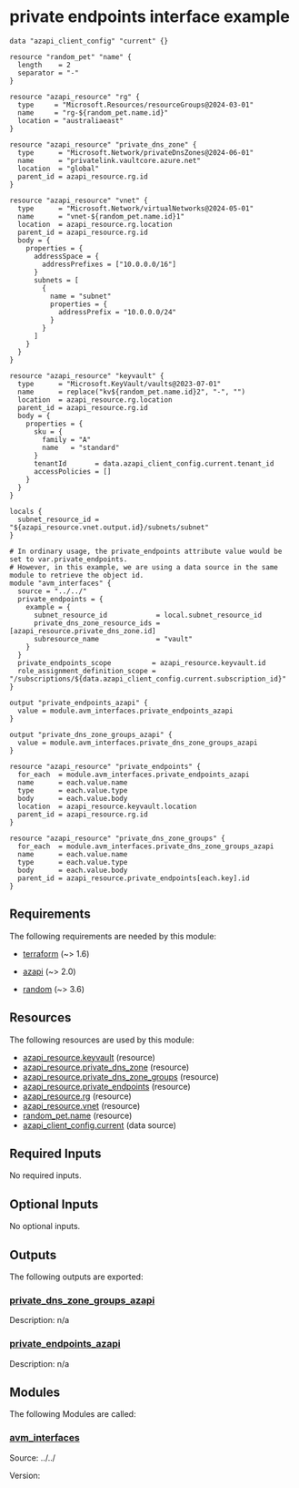 <!-- BEGIN_TF_DOCS -->
# private endpoints interface example

```hcl
data "azapi_client_config" "current" {}

resource "random_pet" "name" {
  length    = 2
  separator = "-"
}

resource "azapi_resource" "rg" {
  type     = "Microsoft.Resources/resourceGroups@2024-03-01"
  name     = "rg-${random_pet.name.id}"
  location = "australiaeast"
}

resource "azapi_resource" "private_dns_zone" {
  type      = "Microsoft.Network/privateDnsZones@2024-06-01"
  name      = "privatelink.vaultcore.azure.net"
  location  = "global"
  parent_id = azapi_resource.rg.id
}

resource "azapi_resource" "vnet" {
  type      = "Microsoft.Network/virtualNetworks@2024-05-01"
  name      = "vnet-${random_pet.name.id}1"
  location  = azapi_resource.rg.location
  parent_id = azapi_resource.rg.id
  body = {
    properties = {
      addressSpace = {
        addressPrefixes = ["10.0.0.0/16"]
      }
      subnets = [
        {
          name = "subnet"
          properties = {
            addressPrefix = "10.0.0.0/24"
          }
        }
      ]
    }
  }
}

resource "azapi_resource" "keyvault" {
  type      = "Microsoft.KeyVault/vaults@2023-07-01"
  name      = replace("kv${random_pet.name.id}2", "-", "")
  location  = azapi_resource.rg.location
  parent_id = azapi_resource.rg.id
  body = {
    properties = {
      sku = {
        family = "A"
        name   = "standard"
      }
      tenantId       = data.azapi_client_config.current.tenant_id
      accessPolicies = []
    }
  }
}

locals {
  subnet_resource_id = "${azapi_resource.vnet.output.id}/subnets/subnet"
}

# In ordinary usage, the private_endpoints attribute value would be set to var.private_endpoints.
# However, in this example, we are using a data source in the same module to retrieve the object id.
module "avm_interfaces" {
  source = "../../"
  private_endpoints = {
    example = {
      subnet_resource_id            = local.subnet_resource_id
      private_dns_zone_resource_ids = [azapi_resource.private_dns_zone.id]
      subresource_name              = "vault"
    }
  }
  private_endpoints_scope          = azapi_resource.keyvault.id
  role_assignment_definition_scope = "/subscriptions/${data.azapi_client_config.current.subscription_id}"
}

output "private_endpoints_azapi" {
  value = module.avm_interfaces.private_endpoints_azapi
}

output "private_dns_zone_groups_azapi" {
  value = module.avm_interfaces.private_dns_zone_groups_azapi
}

resource "azapi_resource" "private_endpoints" {
  for_each  = module.avm_interfaces.private_endpoints_azapi
  name      = each.value.name
  type      = each.value.type
  body      = each.value.body
  location  = azapi_resource.keyvault.location
  parent_id = azapi_resource.rg.id
}

resource "azapi_resource" "private_dns_zone_groups" {
  for_each  = module.avm_interfaces.private_dns_zone_groups_azapi
  name      = each.value.name
  type      = each.value.type
  body      = each.value.body
  parent_id = azapi_resource.private_endpoints[each.key].id
}
```

<!-- markdownlint-disable MD033 -->
## Requirements

The following requirements are needed by this module:

- <a name="requirement_terraform"></a> [terraform](#requirement\_terraform) (~> 1.6)

- <a name="requirement_azapi"></a> [azapi](#requirement\_azapi) (~> 2.0)

- <a name="requirement_random"></a> [random](#requirement\_random) (~> 3.6)

## Resources

The following resources are used by this module:

- [azapi_resource.keyvault](https://registry.terraform.io/providers/azure/azapi/latest/docs/resources/resource) (resource)
- [azapi_resource.private_dns_zone](https://registry.terraform.io/providers/azure/azapi/latest/docs/resources/resource) (resource)
- [azapi_resource.private_dns_zone_groups](https://registry.terraform.io/providers/azure/azapi/latest/docs/resources/resource) (resource)
- [azapi_resource.private_endpoints](https://registry.terraform.io/providers/azure/azapi/latest/docs/resources/resource) (resource)
- [azapi_resource.rg](https://registry.terraform.io/providers/azure/azapi/latest/docs/resources/resource) (resource)
- [azapi_resource.vnet](https://registry.terraform.io/providers/azure/azapi/latest/docs/resources/resource) (resource)
- [random_pet.name](https://registry.terraform.io/providers/hashicorp/random/latest/docs/resources/pet) (resource)
- [azapi_client_config.current](https://registry.terraform.io/providers/azure/azapi/latest/docs/data-sources/client_config) (data source)

<!-- markdownlint-disable MD013 -->
## Required Inputs

No required inputs.

## Optional Inputs

No optional inputs.

## Outputs

The following outputs are exported:

### <a name="output_private_dns_zone_groups_azapi"></a> [private\_dns\_zone\_groups\_azapi](#output\_private\_dns\_zone\_groups\_azapi)

Description: n/a

### <a name="output_private_endpoints_azapi"></a> [private\_endpoints\_azapi](#output\_private\_endpoints\_azapi)

Description: n/a

## Modules

The following Modules are called:

### <a name="module_avm_interfaces"></a> [avm\_interfaces](#module\_avm\_interfaces)

Source: ../../

Version:

<!-- END_TF_DOCS -->